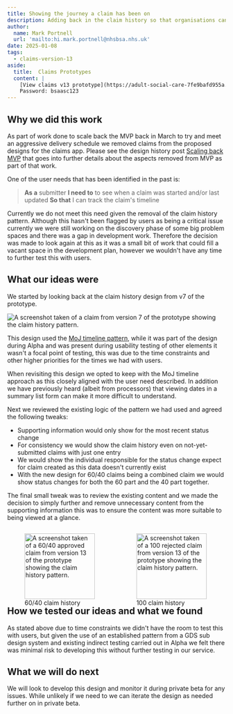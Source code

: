 ```yaml
---
title: Showing the journey a claim has been on
description: Adding back in the claim history so that organisations can see when claims moved through the process.
author:
  name: Mark Portnell
  url: 'mailto:hi.mark.portnell@nhsbsa.nhs.uk'
date: 2025-01-08
tags:
  - claims-version-13
aside:
  title:  Claims Prototypes
  content: |
    [View claims v13 prototype](https://adult-social-care-7fe9bafd955a.herokuapp.com/claims/prototypes/design/v13/) 
    Password: bsaasc123
---
```


## Why we did this work
As part of work done to scale back the MVP back in March to try and meet an aggressive delivery schedule we removed claims from the proposed designs for the claims app. Please see the design history post [Scaling back MVP](../scaling-back-mvp) that goes into further details about the aspects removed from MVP as part of that work. 

One of the user needs that has been identified in the past is:
>**As a** submitter
>**I need to** to see when a claim was started and/or last updated
>**So that** I can track the claim's timeline

Currently we do not meet this need given the removal of the claim history pattern. Although this hasn't been flagged by users as being a critical issue currently we were still working on the discovery phase of some big problem spaces and there was a gap in development work. Therefore the decision was made to look again at this as it was a small bit of work that could fill a vacant space in the development plan, however we wouldn't have any time to further test this with users.

## What our ideas were
We started by looking back at the claim history design from v7 of the prototype.

![A screenshot taken of a claim from version 7 of the prototype showing the claim history pattern.](v7-claim-history.png "v7 Claim history")

This design used the [MoJ timeline pattern](https://design-patterns.service.justice.gov.uk/components/timeline/), while it was part of the design during Alpha and was present during usability testing of other elements it wasn't a focal point of testing, this was due to the time constraints and other higher priorities for the times we had with users.

When revisiting this design we opted to keep with the MoJ timeline approach as this closely aligned with the user need described. In addition we have previously heard (albeit from processors) that viewing dates in a summary list form can make it more difficult to understand. 

Next we reviewed the existing logic of the pattern we had used and agreed the following tweaks:
- Supporting information would only show for the most recent status change
- For consistency we would show the claim history even on not-yet-submitted claims with just one entry
- We would show the individual responsible for the status change expect for claim created as this data doesn't currently exist
- With the new design for 60/40 claims being a combined claim we would show status changes for both the 60 part and the 40 part together. 

The final small tweak was to review the existing content and we made the decision to simply further and remove unnecessary content from the supporting information this was to ensure the content was more suitable to being viewed at a glance.

<div style="display: flex; flex-wrap: wrap; gap: 1rem;">
  <div style="flex: 1; max-width: 48%;">
  <figure>
    <img src="v13-claim-history-6040.png" alt="A screenshot taken of a 60/40 approved claim from version 13 of the prototype showing the claim history pattern." style="width: 100%; height: auto;">
    <figcaption>60/40 claim history</figcaption>
  </figure>
  </div>
  <div style="flex: 1; max-width: 48%;">
  <figure>
    <img src="v13-claim-history-100.png" alt="A screenshot taken of a 100 rejected claim from version 13 of the prototype showing the claim history pattern." style="width: 100%; height: auto;">
    <figcaption>100 claim history</figcaption>
  </figure>
  </div>
</div>


## How we tested our ideas and what we found
As stated above due to time constraints we didn't have the room to test this with users, but given the use of an established pattern from a GDS sub design system and existing indirect testing carried out in Alpha we felt there was minimal risk to developing this without further testing in our service. 

## What we will do next
We will look to develop this design and monitor it during private beta for any issues. While unlikely if we need to we can iterate the design as needed further on in private beta.



